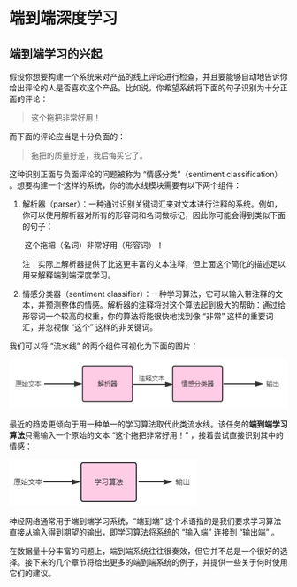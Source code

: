 # 端到端深度学习
## 端到端学习的兴起


假设你想要构建一个系统来对产品的线上评论进行检查，并且要能够自动地告诉你给出评论的人是否喜欢这个产品。比如说，你希望系统将下面的句子识别为十分正面的评论：

> 这个拖把非常好用！

而下面的评论应当是十分负面的：

> 拖把的质量好差，我后悔买它了。

这种识别正面与负面评论的问题被称为 “情感分类”（sentiment classification） 。想要构建一个这样的系统，你的流水线模块需要有以下两个组件：

1. 解析器（parser）：一种通过识别关键词汇来对文本进行注释的系统。例如，你可以使用解析器对所有的形容词和名词做标记，因此你可能会得到类似下面的句子：

   ​    这个拖把（名词）非常好用（形容词）！

   注：实际上解析器提供了比这更丰富的文本注释，但上面这个简化的描述足以用来解释端到端深度学习。

2. 情感分类器（sentiment classifier）：一种学习算法，它可以输入带注释的文本，并预测整体的情感。解析器的注释将对这个算法起到极大的帮助：通过给形容词一个较高的权重，你的算法将能很快地找到像 “非常” 这样的重要词汇，并忽视像 “这个” 这样的非关键词。

我们可以将 “流水线” 的两个组件可视化为下面的图片：

![](../img/ch47_01.png) 

最近的趋势更倾向于用一种单一的学习算法取代此类流水线。该任务的**端到端学习算法**只需输入一个原始的文本 “这个拖把非常好用！” ，接着尝试直接识别其中的情感：

![](../img/ch47_02.png) 

神经网络通常用于端到端学习系统，“端到端” 这个术语指的是我们要求学习算法直接从输入得到期望的输出，即学习算法将系统的 “输入端” 连接到 “输出端” 。 

在数据量十分丰富的问题上，端到端系统往往很奏效，但它并不总是一个很好的选择。接下来的几个章节将给出更多的端到端系统的例子，并提供一些关于何时使用它们的建议。